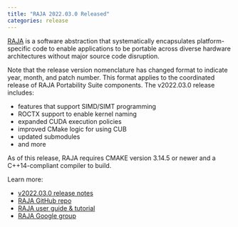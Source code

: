 ```yaml
---
title: "RAJA 2022.03.0 Released"
categories: release
---
```


[RAJA](https://github.com/LLNL/raja) is a software abstraction that systematically encapsulates platform-specific code to enable applications to be portable across diverse hardware architectures without major source code disruption.

Note that the release version nomenclature has changed format to indicate year, month, and patch number. This format applies to the coordinated release of RAJA Portability Suite components. The v2022.03.0 release includes:
- features that support SIMD/SIMT programming
- ROCTX support to enable kernel naming
- expanded CUDA execution policies
- improved CMake logic for using CUB
- updated submodules
- and more

As of this release, RAJA requires CMAKE version 3.14.5 or newer and a C++14-compliant compiler to build.

Learn more:
- [v2022.03.0 release notes](https://github.com/LLNL/RAJA/releases/tag/v2022.03.0)
- [RAJA GitHub repo](https://github.com/LLNL/raja)
- [RAJA user guide & tutorial](https://raja.readthedocs.io/en/main/)
- [RAJA Google group](https://groups.google.com/forum/#!forum/raja-users)
